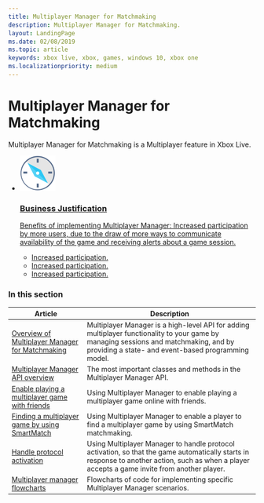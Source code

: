 ```yaml
---
title: Multiplayer Manager for Matchmaking
description: Multiplayer Manager for Matchmaking.
layout: LandingPage
ms.date: 02/08/2019
ms.topic: article
keywords: xbox live, xbox, games, windows 10, xbox one
ms.localizationpriority: medium
---
```


# Multiplayer Manager for Matchmaking

Multiplayer Manager for Matchmaking is a Multiplayer feature in Xbox Live.

<ul class="cardsY panelContent cols1">
    <li>
        <a href="../../../../what-is-xbox-live.md">
            <div class="cardSize">
                <div class="cardPadding">
                    <div class="card">
                        <div class="cardImageOuter">
                            <div class="cardImage">
                                <img src="../../../../images/getting_started/what-is-xbl.svg" alt="What is Xbox Live?" />
                            </div>
                        </div>
                        <div class="cardText"> 
                            <h3>Business Justification</h3>
                            <p>
                                Benefits of implementing Multiplayer Manager: 
                                Increased participation by more users, due to the draw of more ways to communicate availability of the game and receiving alerts about a game session.
                            </p>
                            <ul>
                                <li>Increased participation.</li>
                                <li>Increased participation.</li>
                                <li>Increased participation.</li>
                            </ul>
                        </div>
                    </div>
                </div>
            </div>
        </a>
    </li>
</ul>



### In this section

| Article | Description |
|---------|-------------|
| [Overview of Multiplayer Manager for Matchmaking](../../../../multiplayer/multiplayer-manager.md) | Multiplayer Manager is a high-level API for adding multiplayer functionality to your game by managing sessions and matchmaking, and by providing a state- and event-based programming model. |
| [Multiplayer Manager API overview](../../../../multiplayer/multiplayer-manager/multiplayer-manager-api-overview.md) | The most important classes and methods in the Multiplayer Manager API. |
| [Enable playing a multiplayer game with friends](../../../../multiplayer/multiplayer-manager/play-multiplayer-with-friends.md) | Using Multiplayer Manager to enable playing a multiplayer game online with friends. |
| [Finding a multiplayer game by using SmartMatch](../../../../multiplayer/multiplayer-manager/play-multiplayer-with-matchmaking.md) | Using Multiplayer Manager to enable a player to find a multiplayer game by using SmartMatch matchmaking. |
| [Handle protocol activation](../../../../multiplayer/multiplayer-manager/handle-protocol-activation.md) | Using Multiplayer Manager to handle protocol activation, so that the game automatically starts in response to another action, such as when a player accepts a game invite from another player. |
| [Multiplayer manager flowcharts](../../../../multiplayer/multiplayer-manager/mpm-flowcharts.md) | Flowcharts of code for implementing specific Multiplayer Manager scenarios. |
